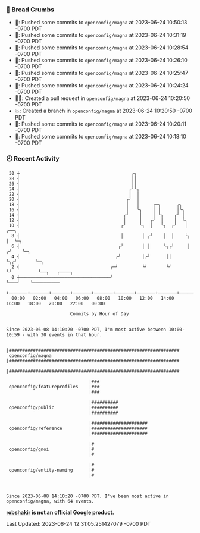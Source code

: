### 🍞 Bread Crumbs

 * 🚢: Pushed some commits to `openconfig/magna` at 2023-06-24 10:50:13 -0700 PDT
 * 🚢: Pushed some commits to `openconfig/magna` at 2023-06-24 10:31:19 -0700 PDT
 * 🚢: Pushed some commits to `openconfig/magna` at 2023-06-24 10:28:54 -0700 PDT
 * 🚢: Pushed some commits to `openconfig/magna` at 2023-06-24 10:26:10 -0700 PDT
 * 🚢: Pushed some commits to `openconfig/magna` at 2023-06-24 10:25:47 -0700 PDT
 * 🚢: Pushed some commits to `openconfig/magna` at 2023-06-24 10:24:24 -0700 PDT
 * ✍🏼: Created a pull request in `openconfig/magna` at 2023-06-24 10:20:50 -0700 PDT
 * 💥: Created a branch in `openconfig/magna` at 2023-06-24 10:20:50 -0700 PDT
 * 🚢: Pushed some commits to `openconfig/magna` at 2023-06-24 10:20:11 -0700 PDT
 * 🚢: Pushed some commits to `openconfig/magna` at 2023-06-24 10:18:10 -0700 PDT

### 🕘 Recent Activity
```
 30 ┼                                          ╭╮
 28 ┤                                          ││
 26 ┤                                          ││
 24 ┤                                         ╭╯╰╮
 22 ┤                                         │  │
 20 ┤                                        ╭╯  │
 18 ┤                                        │   │     ╭─╮      ╭╮
 16 ┤                                        │   ╰╮    │ │      │╰╮
 14 ┤                                       ╭╯    │    │ ╰╮    ╭╯ │
 12 ┤                                       │     │   ╭╯  │    │  ╰╮
 10 ┤                                      ╭╯     ╰╮  │   ╰╮  ╭╯   │    ╭──╮
  8 ┤                                      │       │ ╭╯    │  │    ╰╮   │  ╰─╮
  6 ┤                                     ╭╯       │ │     ╰╮╭╯     │  ╭╯    ╰─╮
  4 ┤                                    ╭╯        │╭╯      ││      ╰╮╭╯       ╰─╮
  2 ┤                                  ╭─╯         ╰╯       ╰╯       ╰╯          ╰──╮   ╭────╮
  0 ┼──────────────────────────────────╯                                            ╰───╯    ╰──────────
    +───────+───────+───────+───────+───────+───────+───────+───────+───────+───────+───────+───────+────
  00:00   02:00   04:00   06:00   08:00   10:00   12:00   14:00   16:00   18:00   20:00   22:00   00:00   

						Commits by Hour of Day


Since 2023-06-08 14:10:20 -0700 PDT, I'm most active between 10:00-10:59 - with 30 events in that hour.

```



```
                               |################################################################
 openconfig/magna              |################################################################
                               |################################################################

                               |###
 openconfig/featureprofiles    |###
                               |###

                               |##########
 openconfig/public             |##########
                               |##########

                               |#####################
 openconfig/reference          |#####################
                               |#####################

                               |#
 openconfig/gnoi               |#
                               |#

                               |#
 openconfig/entity-naming      |#
                               |#



Since 2023-06-08 14:10:20 -0700 PDT, I've been most active in openconfig/magna, with 64 events.

```
**[robshakir](mailto:robjs@google.com) is not an official Google product.**  


Last Updated: 2023-06-24 12:31:05.251427079 -0700 PDT
